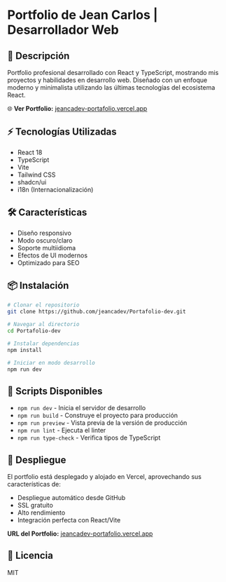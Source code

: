 # Portfolio de Jean Carlos | Desarrollador Web

## 🚀 Descripción
Portfolio profesional desarrollado con React y TypeScript, mostrando mis proyectos y habilidades en desarrollo web. Diseñado con un enfoque moderno y minimalista utilizando las últimas tecnologías del ecosistema React.

🌐 **Ver Portfolio:** [jeancadev-portafolio.vercel.app](https://jeancadev-portafolio.vercel.app/)

## ⚡ Tecnologías Utilizadas
- React 18
- TypeScript
- Vite
- Tailwind CSS
- shadcn/ui
- i18n (Internacionalización)

## 🛠️ Características
- Diseño responsivo
- Modo oscuro/claro
- Soporte multiidioma
- Efectos de UI modernos
- Optimizado para SEO

## 📦 Instalación

```bash
# Clonar el repositorio
git clone https://github.com/jeancadev/Portafolio-dev.git

# Navegar al directorio
cd Portafolio-dev

# Instalar dependencias
npm install

# Iniciar en modo desarrollo
npm run dev
```

## 🔧 Scripts Disponibles
- `npm run dev` - Inicia el servidor de desarrollo
- `npm run build` - Construye el proyecto para producción
- `npm run preview` - Vista previa de la versión de producción
- `npm run lint` - Ejecuta el linter
- `npm run type-check` - Verifica tipos de TypeScript

## 🚀 Despliegue
El portfolio está desplegado y alojado en Vercel, aprovechando sus características de:
- Despliegue automático desde GitHub
- SSL gratuito
- Alto rendimiento
- Integración perfecta con React/Vite

**URL del Portfolio:** [jeancadev-portafolio.vercel.app](https://jeancadev-portafolio.vercel.app/)

## 📝 Licencia
MIT
